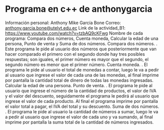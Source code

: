 # Programa en c++ de anthonygarcia
Información personal:  Anthony Mike García Bone 
Correo: anthony.garcia.bone@utelvt.edu.ec
Link de la actividad_B1: https://www.youtube.com/watch?v=tzbAQ9cKFwg
Nombre de cada programa: Compara dos números, Cuenta moneda, Calcular la edad de una persona, Punto de venta y Suma de dos números.
Compara dos números. 
. Este programa le pide al usuario dos números que posteriormente que van hacer comparado el primero con el segundo donde hay tres posibles respuestas; son iguales, el primer número es mayor que el segundo, el segundo número es menor que el primer número.
Cuenta moneda.
. El programa le pide al usuario el total de monedas a contar, luego le va a pedir al usuario que ingrese el valor de cada una de las monedas, al final imprime por pantalla la cantidad total de dinero de todas las monedas ingresadas. 
Calcular la edad de una persona.
Punto de venta.
. El programa le pide al usuario que ingrese el número de la cantidad de productos, el valor de IVA y el valor del descuento, seguidamente el programa le pedirá al usuario que ingrese el valor de cada producto. Al final el programa imprime por pantalla el valor total a pagar, el IVA del total y su descuento.
Suma de dos números.
. El programa le pide al usuario la cantidad de números a sumar, luego le va a pedir al usuario que ingrese el valor de cada uno y va sumando, al final imprime por pantalla la suma total de la cantidad de números ingresados.
